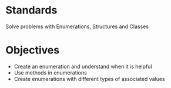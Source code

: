 # Standards
Solve problems with Enumerations, Structures and Classes

# Objectives
* Create an enumeration and understand when it is helpful
* Use methods in enumerations
* Create enumerations with different types of associated values